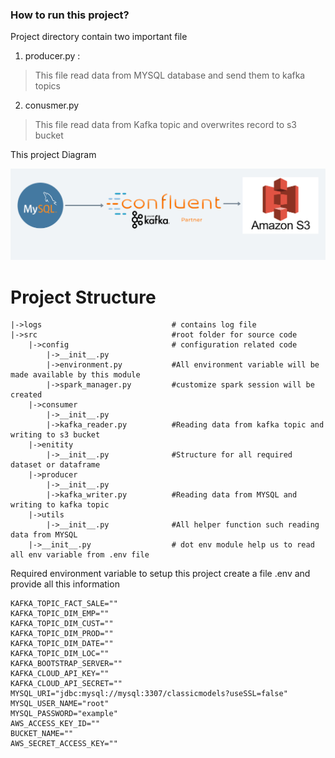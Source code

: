 ### How to run this project?
Project directory  contain two important file
1. producer.py :
> This file read data from MYSQL database and send them to kafka topics
2. conusmer.py
> This file read data from Kafka topic and overwrites record to s3 bucket

This project Diagram

![High Level Overview](.doc/../../diagrams/mysql-kafka-s3.png)

# Project Structure
```
|->logs                             # contains log file
|->src                              #root folder for source code
    |->config                       # configuration related code
        |->__init__.py
        |->environment.py           #All environment variable will be made available by this module
        |->spark_manager.py         #customize spark session will be created 
    |->consumer
        |->__init__.py
        |->kafka_reader.py          #Reading data from kafka topic and writing to s3 bucket
    |->enitity
        |->__init__.py              #Structure for all required dataset or dataframe
    |->producer
        |->__init__.py
        |->kafka_writer.py          #Reading data from MYSQL and writing to kafka topic
    |->utils
        |->__init__.py              #All helper function such reading data from MYSQL 
    |->__init__.py                  # dot env module help us to read all env variable from .env file
```


Required environment variable to setup this project
create a file .env and provide all this information

```
KAFKA_TOPIC_FACT_SALE=""
KAFKA_TOPIC_DIM_EMP=""
KAFKA_TOPIC_DIM_CUST=""
KAFKA_TOPIC_DIM_PROD=""
KAFKA_TOPIC_DIM_DATE=""
KAFKA_TOPIC_DIM_LOC=""
KAFKA_BOOTSTRAP_SERVER=""
KAFKA_CLOUD_API_KEY=""
KAFKA_CLOUD_API_SECRET=""
MYSQL_URI="jdbc:mysql://mysql:3307/classicmodels?useSSL=false"
MYSQL_USER_NAME="root"
MYSQL_PASSWORD="example"
AWS_ACCESS_KEY_ID=""
BUCKET_NAME=""
AWS_SECRET_ACCESS_KEY=""
```